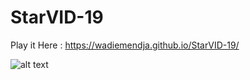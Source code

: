 # StarVID-19

Play it Here : <a href="https://wadiemendja.github.io/StarVID-19" target="_blank">https://wadiemendja.github.io/StarVID-19/ </a>

![alt text](https://imgur.com/vSLQNH5.gif)
